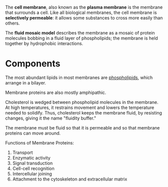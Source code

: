 The **cell membrane**, also known as the **plasma membrane** is the membrane that surrounds a cell. Like all biological membranes, the cell membrane is **selectively permeable**: it allows some substances to cross more easily than others.

The **fluid mosaic model** describes the membrane as a mosaic of protein molecules bobbing in a fluid layer of phospholipids; the membrane is held together by hydrophobic interactions.

# Components

The most abundant lipids in most membranes are [phospholipids](../Macromolecules/Lipids/Phospholipids), which arrange in a bilayer.

Membrane proteins are also mostly amphipathic.

Cholesterol is wedged between phospholipid molecules in the membrane. At high temperatures, it restrains movement and lowers the temperature needed to solidify. Thus, cholesterol keeps the membrane fluid, by resisting changes, giving it the name "fluidity buffer."

The membrane must be fluid so that it is permeable and so that membrane proteins can move around. 

Functions of Membrane Proteins:

1. Transport
2. Enzymatic activity
3. Signal transduction
4. Cell-cell recognition
5. Intercellular joining
6. Attachment to the cytoskeleton and extracellular matrix